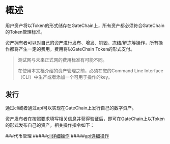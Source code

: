 # 概述

用户资产将以Token的形式储存在GateChain上，所有资产都必须符合GateChain的Token管理标准。

资产拥有者可以对自己的资产进行发布、增发、销毁、冻结/解冻等操作，所有操作都将产生一定的费用，费用将以GateChain Token的形式支付。

> 测试网与未来正式网的费用标准有可能不同。
>
> 在使用本文档介绍的资产管理之前，必须在您的Command Line Interface（CLI）中生产或者添加一个可用于操作的key。


## 发行

通过cli或者通过api可以实现在GateChain上发行自己的数字资产。

资产发布者在按照要求填写相关信息并获得验证后，即可在GateChain上以Token的形式发布自己的资产，相关操作指令如下：

###代币管理
#####[cli详细操作](./cli/token.md)
#####[api详细操作](./API/token.md)
